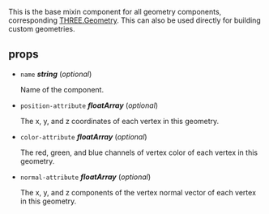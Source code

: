 This is the base mixin component for all geometry components,
corresponding [THREE.Geometry](https://threejs.org/docs/index.html#api/core/Geometry).
This can also be used directly for building custom geometries. 

## props 

- `name` ***string*** (*optional*) 

  Name of the component. 

- `position-attribute` ***floatArray*** (*optional*) 

  The x, y, and z coordinates of each vertex in this geometry. 

- `color-attribute` ***floatArray*** (*optional*) 

  The red, green, and blue channels of vertex color of each vertex in this geometry. 

- `normal-attribute` ***floatArray*** (*optional*) 

  The x, y, and z components of the vertex normal vector of each vertex in this geometry. 

